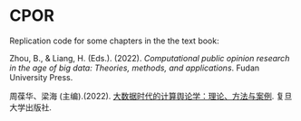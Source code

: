 # CPOR
Replication code for some chapters in the the text book: 

Zhou, B., & Liang, H. (Eds.). (2022). _Computational public opinion research in the age of big data: Theories, methods, and applications_. Fudan University Press.

周葆华、梁海 (主编).(2022). [大数据时代的计算舆论学：理论、方法与案例](http://www.fudanpress.com.cn/news/showdetail.asp?bookid=14819). 复旦大学出版社. 
